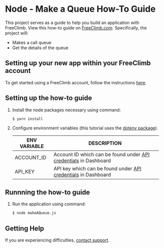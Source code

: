 # Node - Make a Queue How-To Guide

This project serves as a guide to help you build an application with FreeClimb. View this how-to guide on [FreeClimb.com](https://docs.freeclimb.com/docs/make-a-queue#section-nodejs). Specifically, the project will:

- Makes a call queue 
- Get the details of the queue

## Setting up your new app within your FreeClimb account

To get started using a FreeClimb account, follow the instructions [here](https://docs.freeclimb.com/docs/getting-started-with-freeclimb).

## Setting up the how-to guide

1. Install the node packages necessary using command:

   ```bash
   $ yarn install
   ```

2. Configure environment variables (this tutorial uses the [dotenv package](https://www.npmjs.com/package/dotenv)).

   | ENV VARIABLE            | DESCRIPTION                                                                                                                                                                             |
   | ----------------------- | --------------------------------------------------------------------------------------------------------------------------------------------------------------------------------------- |
   | ACCOUNT_ID              | Account ID which can be found under [API credentials](https://www.freeclimb.com/dashboard/portal/account/authentication) in Dashboard                                                         |
   | API_KEY              | API key which can be found under [API credentials](https://www.freeclimb.com/dashboard/portal/account/authentication) in Dashboard                                               |

## Runnning the how-to guide

1. Run the application using command:

   ```bash
   $ node makeAQueue.js
   ```

## Getting Help

If you are experiencing difficulties, [contact support](https://freeclimb.com/support).
